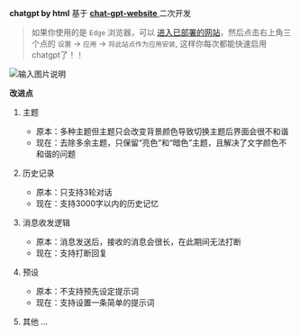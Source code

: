  **chatgpt by html** 基于 [ **chat-gpt-website** ](https://gitee.com/aniu-666/chat-gpt-website) 二次开发 <br/>

> 如果你使用的是 `Edge` 浏览器，可以 [进入已部署的网站](https://easecat_gitee.gitee.io/chatgpt-html/)，然后点击右上角三个点的 `设置` -> `应用` -> `将此站点作为应用安装`, 这样你每次都能快速启用chatgpt了！！


![输入图片说明](https://foruda.gitee.com/images/1685167316727617689/74c64121_5681810.png "主界面.png") <br/>

 **改进点**

1. 主题
    - 原本：多种主题但主题只会改变背景颜色导致切换主题后界面会很不和谐 
    - 现在：去除多余主题，只保留“亮色”和“暗色”主题，且解决了文字颜色不和谐的问题

2. 历史记录
    - 原本：只支持3轮对话
    - 现在：支持3000字以内的历史记忆

3. 消息收发逻辑
    - 原本：消息发送后，接收的消息会很长，在此期间无法打断
    - 现在：支持打断回复

4. 预设
    - 原本：不支持预先设定提示词
    - 现在：支持设置一条简单的提示词

5. 其他 ...
